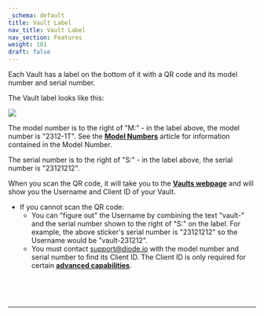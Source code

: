 ```yaml
---
_schema: default
title: Vault Label
nav_title: Vault Label
nav_section: Features
weight: 101
draft: false
---
```

Each Vault has a label on the bottom of it with a QR code and its model number and serial number.

The Vault label looks like this:

![](/uploads/image-10.png)

The model number is to the right of "M:" - in the label above, the model number is "2312-1T". See the <a href="https://vaults.docs.diode.io/docs/vault-model-numbers/" target="_blank" rel="noopener"><strong>Model Numbers</strong></a> article for information contained in the Model Number.

The serial number is to the right of "S:" - in the label above, the serial number is "23121212".

When you scan the QR code, it will take you to the <a href="https://diode.io/vaults/" target="_blank" rel="noopener"><strong>Vaults webpage</strong></a> and will show you the Username and Client ID of your Vault.

* If you cannot scan the QR code:
  * You can "figure out" the Username by combining the text "vault-" and the serial number shown to the right of "S:" on the label. For example, the above sticker's serial number is "23121212" so the Username would be "vault-231212".
  * You must contact [support@diode.io](mailto:support@diode.io) with the model number and serial number to find its Client ID. The Client ID is only required for certain <a href="https://vaults.docs.diode.io/docs/features/vault-advanced-capabilities/" target="_blank" rel="noopener"><strong>advanced capabilities</strong></a>.

&nbsp;

&nbsp;

---

&nbsp;